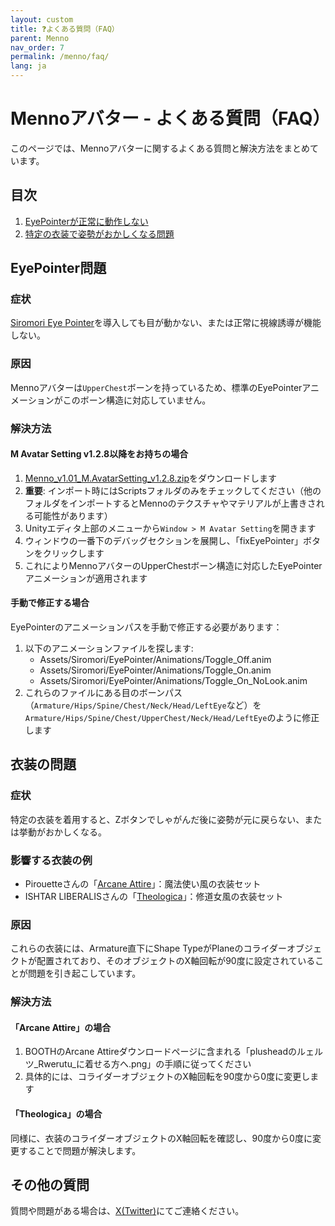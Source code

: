 ```yaml
---
layout: custom
title: ❓よくある質問（FAQ）
parent: Menno
nav_order: 7
permalink: /menno/faq/
lang: ja
---
```


# Mennoアバター - よくある質問（FAQ）

このページでは、Mennoアバターに関するよくある質問と解決方法をまとめています。

## 目次

1. [EyePointerが正常に動作しない](#eyepointer問題)
2. [特定の衣装で姿勢がおかしくなる問題](#衣装の問題)

## EyePointer問題

### 症状
[Siromori Eye Pointer](https://booth.pm/ja/items/4742883)を導入しても目が動かない、または正常に視線誘導が機能しない。

### 原因
Mennoアバターは`UpperChest`ボーンを持っているため、標準のEyePointerアニメーションがこのボーン構造に対応していません。

### 解決方法

#### M Avatar Setting v1.2.8以降をお持ちの場合

1. [Menno_v1.01_M.AvatarSetting_v1.2.8.zip](https://emudotto.booth.pm/items/6504220)をダウンロードします
2. **重要**: インポート時にはScriptsフォルダのみをチェックしてください（他のフォルダをインポートするとMennoのテクスチャやマテリアルが上書きされる可能性があります）
3. Unityエディタ上部のメニューから`Window > M Avatar Setting`を開きます
4. ウィンドウの一番下のデバッグセクションを展開し、「fixEyePointer」ボタンをクリックします
5. これによりMennoアバターのUpperChestボーン構造に対応したEyePointerアニメーションが適用されます

#### 手動で修正する場合

EyePointerのアニメーションパスを手動で修正する必要があります：

1. 以下のアニメーションファイルを探します:
   - Assets/Siromori/EyePointer/Animations/Toggle_Off.anim
   - Assets/Siromori/EyePointer/Animations/Toggle_On.anim
   - Assets/Siromori/EyePointer/Animations/Toggle_On_NoLook.anim
2. これらのファイルにある目のボーンパス（`Armature/Hips/Spine/Chest/Neck/Head/LeftEye`など）を
   `Armature/Hips/Spine/Chest/UpperChest/Neck/Head/LeftEye`のように修正します

## 衣装の問題

### 症状
特定の衣装を着用すると、Zボタンでしゃがんだ後に姿勢が元に戻らない、または挙動がおかしくなる。

### 影響する衣装の例
- Pirouetteさんの「[Arcane Attire](https://booth.pm/ja/items/6151859)」：魔法使い風の衣装セット
- ISHTAR LIBERALISさんの「[Theologica](https://booth.pm/ja/items/6350299)」：修道女風の衣装セット

### 原因
これらの衣装には、Armature直下にShape TypeがPlaneのコライダーオブジェクトが配置されており、そのオブジェクトのX軸回転が90度に設定されていることが問題を引き起こしています。

### 解決方法

#### 「Arcane Attire」の場合
1. BOOTHのArcane Attireダウンロードページに含まれる「plusheadのルェルツ_Rwerutu_に着せる方へ.png」の手順に従ってください
2. 具体的には、コライダーオブジェクトのX軸回転を90度から0度に変更します

#### 「Theologica」の場合
同様に、衣装のコライダーオブジェクトのX軸回転を確認し、90度から0度に変更することで問題が解決します。

## その他の質問

質問や問題がある場合は、[X(Twitter)](https://x.com/_emudotto)にてご連絡ください。 